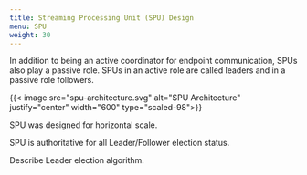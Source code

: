 ```yaml
---
title: Streaming Processing Unit (SPU) Design
menu: SPU
weight: 30
---
```


In addition to being an active coordinator for endpoint communication, SPUs also play a passive role. SPUs in an active role are called leaders and in a passive role followers. 

{{< image src="spu-architecture.svg" alt="SPU Architecture" justify="center" width="600" type="scaled-98">}}

SPU was designed for horizontal scale.

SPU is authoritative for all Leader/Follower election status.

Describe Leader election algorithm.